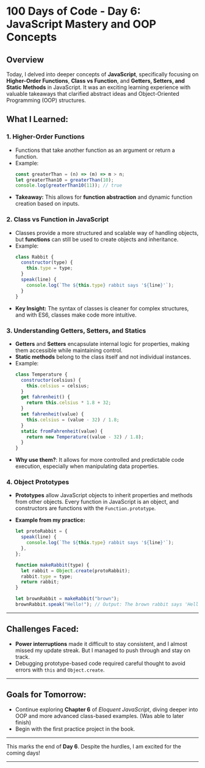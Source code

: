 # 100 Days of Code - Day 6: **JavaScript Mastery and OOP Concepts**

## Overview

Today, I delved into deeper concepts of **JavaScript**, specifically focusing on **Higher-Order Functions**, **Class vs Function**, and **Getters, Setters, and Static Methods** in JavaScript. It was an exciting learning experience with valuable takeaways that clarified abstract ideas and Object-Oriented Programming (OOP) structures.

## What I Learned:

### 1. **Higher-Order Functions**

- Functions that take another function as an argument or return a function.
- Example:
  ```js
  const greaterThan = (n) => (m) => m > n;
  let greaterThan10 = greaterThan(10);
  console.log(greaterThan10(11)); // true
  ```
- **Takeaway:** This allows for **function abstraction** and dynamic function creation based on inputs.

### 2. **Class vs Function in JavaScript**

- Classes provide a more structured and scalable way of handling objects, but **functions** can still be used to create objects and inheritance.
- Example:
  ```js
  class Rabbit {
    constructor(type) {
      this.type = type;
    }
    speak(line) {
      console.log(`The ${this.type} rabbit says '${line}'`);
    }
  }
  ```
- **Key Insight:** The syntax of classes is cleaner for complex structures, and with ES6, classes make code more intuitive.

### 3. **Understanding Getters, Setters, and Statics**

- **Getters** and **Setters** encapsulate internal logic for properties, making them accessible while maintaining control.
- **Static methods** belong to the class itself and not individual instances.
- Example:
  ```js
  class Temperature {
    constructor(celsius) {
      this.celsius = celsius;
    }
    get fahrenheit() {
      return this.celsius * 1.8 + 32;
    }
    set fahrenheit(value) {
      this.celsius = (value - 32) / 1.8;
    }
    static fromFahrenheit(value) {
      return new Temperature((value - 32) / 1.8);
    }
  }
  ```
- **Why use them?**: It allows for more controlled and predictable code execution, especially when manipulating data properties.

### 4. **Object Prototypes**

- **Prototypes** allow JavaScript objects to inherit properties and methods from other objects. Every function in JavaScript is an object, and constructors are functions with the `Function.prototype`.

- **Example from my practice:**

  ```js
  let protoRabbit = {
    speak(line) {
      console.log(`The ${this.type} rabbit says '${line}'`);
    },
  };

  function makeRabbit(type) {
    let rabbit = Object.create(protoRabbit);
    rabbit.type = type;
    return rabbit;
  }

  let brownRabbit = makeRabbit("brown");
  brownRabbit.speak("Hello!"); // Output: The brown rabbit says 'Hello!'
  ```

---

## Challenges Faced:

- **Power interruptions** made it difficult to stay consistent, and I almost missed my update streak. But I managed to push through and stay on track.
- Debugging prototype-based code required careful thought to avoid errors with `this` and `Object.create`.

---

## Goals for Tomorrow:

- Continue exploring **Chapter 6** of _Eloquent JavaScript_, diving deeper into OOP and more advanced class-based examples. (Was able to later finish)
- Begin with the first practice project in the book.

---

This marks the end of **Day 6**. Despite the hurdles, I am excited for the coming days!

---
